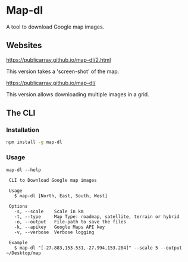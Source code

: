 # Map-dl

A tool to download Google map images.

## Websites
https://publicarray.github.io/map-dl/2.html

This version takes a 'screen-shot' of the map.

https://publicarray.github.io/map-dl/

This version allows downloading multiple images in a grid.

## The CLI

### Installation

```bash
npm install -g map-dl
```

### Usage

```
map-dl --help

 CLI to Download Google map images

 Usage
   $ map-dl [North, East, South, West]

 Options
   -s, --scale    Scale in km
   -t, --type     Map Type: roadmap, satellite, terrain or hybrid
   -o, --output   File-path to save the files
   -k, --apikey   Google Maps API key
   -v, --verbose  Verbose logging

 Example
   $ map-dl "[-27.883,153.531,-27.994,153.284]" --scale 5 --output ~/Desktop/map
```
